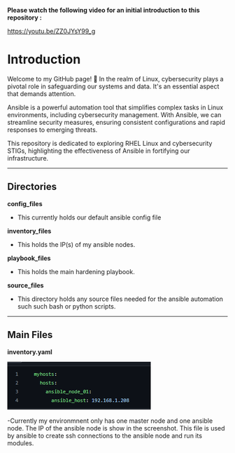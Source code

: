 **Please watch the following video for an initial introduction to this repository :**

https://youtu.be/ZZ0JYsY99_g

# Introduction

Welcome to my GitHub page! 🚀 In the realm of Linux, cybersecurity plays a pivotal role in safeguarding our systems and data. It's an essential aspect that demands attention.

Ansible is a powerful automation tool that simplifies complex tasks in Linux environments, including cybersecurity management. With Ansible, we can streamline security measures, ensuring consistent configurations and rapid responses to emerging threats. 

This repository is dedicated to exploring RHEL Linux and cybersecurity STIGs, highlighting the effectiveness of Ansible in fortifying our infrastructure. 

-------------------------------------------------------------------------------------------------------------------------------------------------------------------------


## Directories

**config_files**
- This currently holds our default ansible config file

**inventory_files**
- This holds the IP(s) of my ansible nodes. 

**playbook_files**
- This holds the main hardening playbook.

**source_files**
- This directory holds any source files needed for the ansible automation such such bash or python scripts.


-------------------------------------------------------------------------------------------------------------------------------------------------------------------------

## Main Files

  **inventory.yaml**

![alt text](https://github.com/andrewumana76/Ansible_Demo/blob/main/pictures/inventory_yaml.png)

-Currently my environmnent only has one master node and one ansible node. The IP of the ansible node is show in the screenshot. This file is used by ansible to create ssh connections to the ansible node and run its modules.
